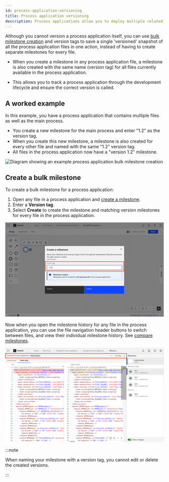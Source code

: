 ```yaml
---
id: process-application-versioning
title: Process application versioning
description: Process applications allow you to deploy multiple related files together in a single bundle.
---
```


Although you cannot version a process application itself, you can use [bulk milestone creation](milestones.md#bulk-milestone-creation) and version tags to save a single 'versioned' snapshot of all the process application files in one action, instead of having to create separate milestones for every file.

- When you create a milestone in any process application file, a milestone is also created with the same name (version tag) for all files currently available in the process application.

- This allows you to track a process application through the development lifecycle and ensure the correct version is called.

## A worked example

In this example, you have a process application that contains multiple files as well as the main process.

- You create a new milestone for the main process and enter "1.2" as the version tag.
- When you create this new milestone, a milestone is also created for every other file and named with the same "1.2" version tag.
- All files in the process application now have a "version 1.2" milestone.

![Diagram showing an example process application bulk milestone creation](img/process-applications/process-application-milestone-diagram.png)

## Create a bulk milestone

To create a bulk milestone for a process application:

1. Open any file in a process application and [create a milestone](milestones.md#create-a-milestone).
1. Enter a **Version tag**.
1. Select **Create** to create the milestone and matching version milestones for every file in the process application.

![Create a milestone screen](img/milestones/web-modeler-milestone-create-versioned-milestone-highlight.png)

Now when you open the milestone history for any file in the process application, you can use the file navigation header buttons to switch between files, and view their individual milestone history. See [compare milestones](milestones.md#compare-milestones).

![Milestone history with file navigation header buttons highlighted](img/milestones/web-modeler-milestone-compare-process-application-files-highlight.png)

:::note

When naming your milestone with a version tag, you cannot edit or delete the created versions.

:::
